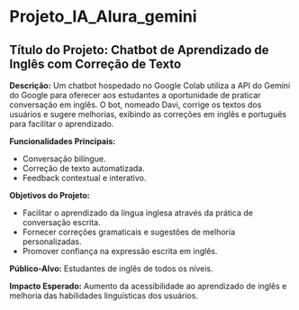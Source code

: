 # Projeto_IA_Alura_gemini


## Título do Projeto: Chatbot de Aprendizado de Inglês com Correção de Texto

**Descrição:**
Um chatbot hospedado no Google Colab utiliza a API do Gemini do Google para oferecer aos estudantes a oportunidade de praticar conversação em inglês. O bot, nomeado Davi, corrige os textos dos usuários e sugere melhorias, exibindo as correções em inglês e português para facilitar o aprendizado.

**Funcionalidades Principais:**
- Conversação bilíngue.
- Correção de texto automatizada.
- Feedback contextual e interativo.

**Objetivos do Projeto:**
- Facilitar o aprendizado da língua inglesa através da prática de conversação escrita.
- Fornecer correções gramaticais e sugestões de melhoria personalizadas.
- Promover confiança na expressão escrita em inglês.

**Público-Alvo:**
Estudantes de inglês de todos os níveis.

**Impacto Esperado:**
Aumento da acessibilidade ao aprendizado de inglês e melhoria das habilidades linguísticas dos usuários.
